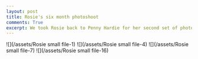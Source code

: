 ```yaml
---
layout: post
title: Rosie's six month photoshoot
comments: True
excerpt: We took Rosie back to Penny Hardie for her second set of photos and were really pleased with the results.
---
```


![](/assets/Rosie small file-1)
![](/assets/Rosie small file-4)
![](/assets/Rosie small file-7)
![](/assets/Rosie small file-16)
